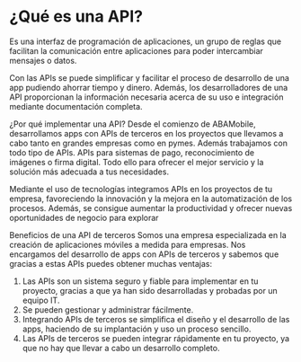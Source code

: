 # ¿Qué es una API?
Es una interfaz de programación de aplicaciones, un grupo de reglas que facilitan la comunicación entre aplicaciones para poder intercambiar mensajes o datos.

Con las APIs se puede simplificar y facilitar el proceso de desarrollo de una app pudiendo ahorrar tiempo y dinero. Además, los desarrolladores de una API proporcionan la información necesaria acerca de su uso e integración mediante documentación completa.

¿Por qué implementar una API?
Desde el comienzo de ABAMobile, desarrollamos apps con APIs de terceros en los proyectos que llevamos a cabo tanto en grandes empresas como en pymes. Además trabajamos con todo tipo de APIs. APIs para sistemas de pago, reconocimiento de imágenes o firma digital. Todo ello para ofrecer el mejor servicio y la solución más adecuada a tus necesidades.

Mediante el uso de tecnologías integramos APIs en los proyectos de tu empresa, favoreciendo la innovación y la mejora en la automatización de los procesos. Además, se consigue aumentar la productividad y ofrecer nuevas oportunidades de negocio para explorar

Beneficios de una API de terceros
Somos una empresa especializada en la creación de aplicaciones móviles a medida para empresas. Nos encargamos del desarrollo de apps con APIs de terceros y sabemos que gracias a estas APIs puedes obtener muchas ventajas:

1. Las APIs son un sistema seguro y fiable para implementar en tu proyecto, gracias a que ya han sido desarrolladas y probadas por un equipo IT.
2. Se pueden gestionar y administrar fácilmente.
3. Integrando APIs de terceros se simplifica el diseño y el desarrollo de las apps, haciendo de su implantación y uso un proceso sencillo.
4. Las APIs de terceros se pueden integrar rápidamente en tu proyecto, ya que no hay que llevar a cabo un desarrollo completo.
